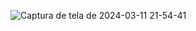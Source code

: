 

![Captura de tela de 2024-03-11 21-54-41](https://github.com/DennerOl/msServices-proposta-app/assets/124217386/9a70c15b-eeb2-4997-a7a2-f5ed46f560b0)
